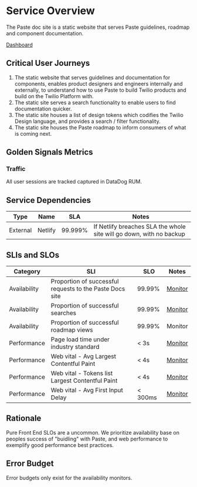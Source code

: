 # Service Overview

The Paste doc site is a static website that serves Paste guidelines, roadmap and component documentation.

[Dashboard](https://app.datadoghq.com/dashboard/p79-36e-cxi/paste-monitoring-dashboard?from_ts=1656022950408&to_ts=1656026550408&live=true)

## Critical User Journeys

1. The static website that serves guidelines and documentation for components, enables product designers and engineers internally and externally, to understand how to use Paste to build Twilio products and build on the Twilio Platform with.
2. The static site serves a search functionality to enable users to find documentation quicker.
3. The static site houses a list of design tokens which codifies the Twilio Design language, and provides a search / filter functionality.
4. The static site houses the Paste roadmap to inform consumers of what is coming next.

## Golden Signals Metrics

### Traffic

All user sessions are tracked captured in DataDog RUM.

## Service Dependencies

| Type     | Name    | SLA     | Notes                                                               |
| -------- | ------- | ------- | ------------------------------------------------------------------- |
| External | Netlify | 99.999% | If Netlify breaches SLA the whole site will go down, with no backup |

## SLIs and SLOs

| Category     | SLI                                                      | SLO     | Notes                                                  |
| ------------ | -------------------------------------------------------- | ------- | ------------------------------------------------------ |
| Availability | Proportion of successful requests to the Paste Docs site | 99.99%  | [Monitor](https://app.datadoghq.com/monitors/74640746) |
| Availability | Proportion of successful searches                        | 99.99%  | [Monitor](https://app.datadoghq.com/monitors/74642104) |
| Availability | Proportion of successful roadmap views                   | 99.99%  | Monitor                                                |
| Performance  | Page load time under industry standard                   | < 3s    | [Monitor](https://app.datadoghq.com/monitors/74354008) |
| Performance  | Web vital - Avg Largest Contentful Paint                 | < 4s    | [Monitor](https://app.datadoghq.com/monitors/74352039) |
| Performance  | Web vital - Tokens list Largest Contentful Paint         | < 4s    | [Monitor](https://app.datadoghq.com/monitors/74354388) |
| Performance  | Web vital - Avg First Input Delay                        | < 300ms | [Monitor](https://app.datadoghq.com/monitors/74353421) |

## Rationale

Pure Front End SLOs are a uncommon. We prioritize availability base on peoples success of "buidling" with Paste, and web performance to exemplify good performance best practices.

## Error Budget

Error budgets only exist for the availability monitors.

